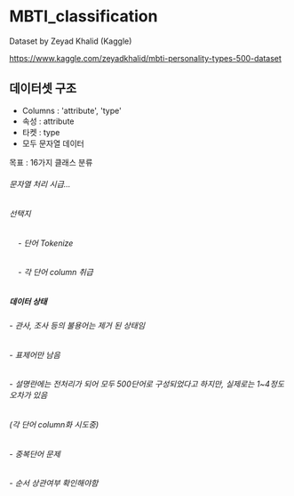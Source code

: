 # MBTI_classification

Dataset by Zeyad Khalid (Kaggle)

https://www.kaggle.com/zeyadkhalid/mbti-personality-types-500-dataset


## 데이터셋 구조
- Columns : 'attribute', 'type'
- 속성 : attribute
- 타켓 : type
- 모두 문자열 데이터

목표 : 16가지 클래스 분류

###### 문자열 처리 시급...
###### 선택지
###### &nbsp;&nbsp;&nbsp; - 단어 Tokenize
###### &nbsp;&nbsp;&nbsp; - 각 단어 column 취급

##### 데이터 상태
###### - 관사, 조사 등의 불용어는 제거 된 상태임
###### - 표제어만 남음
###### - 설명란에는 전처리가 되어 모두 500단어로 구성되었다고 하지만, 실제로는 1~4정도 오차가 있음

###### (각 단어 column화 시도중)
###### - 중복단어 문제
###### - 순서 상관여부 확인해야함


